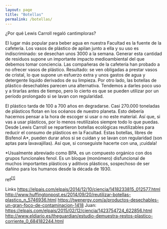 ```yaml
---
layout: page
title: "Botellas"
permalink: /botellas/
---
```


¿Por qué Lewis Carroll regaló cantimploras?

El lugar más popular para beber agua en nuestra Facultad es la fuente de la cafetería. Los vasos de plástico de apilan junto a ella y su uso es indiscriminado: se desechan unos 3000 a la semana. Generar esta cantidad de residuos supone un importante impacto medioambiental del que debemos tomar conciencia.
Las compañeras de la cafetería han probado a no ofrecer vasos de plástico. Resultado: se ven obligadas a prestar vasos de cristal, lo que supone un esfuerzo extra y unos gastos de agua y detergente líquido derivados de su limpieza.
Por otro lado, las botellas de plástico desechables parecen una alternativa. Tendemos a darles poco uso y a tirarlas antes de tiempo, pero lo cierto es que se pueden utilizar por un período prolongado si se lavan con regularidad. 

El plástico tarda de 100 a 700 años en degradarse. Casi 270.000 toneladas de plásticos flotan en los océanos de nuestro planeta. Esto debería hacernos pensar a la hora de escoger si usar o no este material. Así que, si vas a usar plásticos, por lo menos reutilízalos siempre todo lo que puedas.
Desde Lewis Carroll se repartieron botellas ecológicas reutilizables para reducir el consumo de plásticos en la Facultad. Estas botellas, libres de Bisfenol A*, pueden durar años si se cuidan y se lavan con regularidad (son aptas para lavavajillas). Así que, si conseguiste hacerte con una, ¡cuídala!

*Usualmente abreviado como BPA, es un compuesto orgánico con dos grupos funcionales fenol. Es un bloque (monómero) disfuncional de muchos importantes plásticos y aditivos plásticos, sospechoso de ser dañino para los humanos desde la década de 1930.

ref<sup>[[1]](#test)</sup>

Links
https://elpais.com/elpais/2014/12/10/ciencia/1418233815_012577.html <a name="test"></a>
http://www.huffingtonpost.es/2014/09/20/reutilizar-botellas-plastico_n_5746936.html
https://twenergy.com/a/productos-desechables-un-gran-foco-de-contaminacion-1418
Juan:
https://elpais.com/elpais/2015/02/12/ciencia/1423754724_622856.html
http://www.eldiario.es/theguardian/estudio-demuestra-restos-plastico-corriente_0_684182244.html


